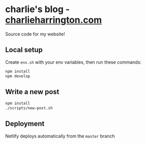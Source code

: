 # charlie's blog - [charlieharrington.com](https://www.charlieharrington.com)

Source code for my website! 

## Local setup

Create `env.sh` with your env variables, then run these commands:

```bash
npm install
npm develop
```

## Write a new post

```bash
npm install
./scripts/new-post.sh
```

## Deployment

Netlify deploys automatically from the `master` branch
